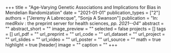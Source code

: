 +++
title = "Age-Varying Genetic Associations and Implications for Bias in Mendelian Randomization"
date = "2021-01-01"
publication_types = ["2"]
authors = ["Jeremy A Labrecque", "Sonja A Swanson"]
publication = "In: medRxiv : the preprint server for health sciences, _pp. 2021--04_"
abstract = ""
abstract_short = ""
image_preview = ""
selected = false
projects = []
tags = []
url_pdf = ""
url_preprint = ""
url_code = ""
url_dataset = ""
url_project = ""
url_slides = ""
url_video = ""
url_poster = ""
url_source = ""
math = true
highlight = true
[header]
image = ""
caption = ""
+++
